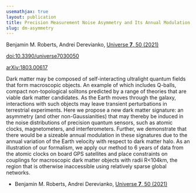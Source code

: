 ```yaml
---
usemathjax: true
layout: publication
title: Precision Measurement Noise Asymmetry and Its Annual Modulation as a Dark Matter Signature
slug: dm-asymmetry
---
```


Benjamin M. Roberts, Andrei Derevianko, [Universe **7**, 50 (2021)](http://dx.doi.org/10.3390/universe7030050)

[doi:10.3390/universe7030050](http://dx.doi.org/10.3390/universe7030050)

[arXiv:1803.00617](http://arxiv.org/abs/1803.00617)

Dark matter may be composed of self-interacting ultralight quantum fields that form macroscopic objects. An example of which includes Q-balls, compact non-topological solitons predicted by a range of theories that are viable dark matter candidates. As the Earth moves through the galaxy, interactions with such objects may leave transient perturbations in terrestrial experiments. Here we propose a new dark matter signature: an asymmetry (and other non-Gaussianities) that may thereby be induced in the noise distributions of precision quantum sensors, such as atomic clocks, magnetometers, and interferometers. Further, we demonstrate that there would be a sizeable annual modulation in these signatures due to the annual variation of the Earth velocity with respect to dark matter halo. As an illustration of our formalism, we apply our method to 6 years of data from the atomic clocks on board GPS satellites and place constraints on couplings for macroscopic dark matter objects with radii R<104km, the region that is otherwise inaccessible using relatively sparse global networks.

 * Benjamin M. Roberts, Andrei Derevianko, [Universe **7**, 50 (2021)](http://dx.doi.org/10.3390/universe7030050)

